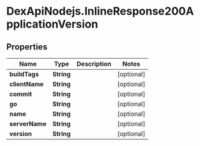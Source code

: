 # DexApiNodejs.InlineResponse200ApplicationVersion

## Properties

Name | Type | Description | Notes
------------ | ------------- | ------------- | -------------
**buildTags** | **String** |  | [optional] 
**clientName** | **String** |  | [optional] 
**commit** | **String** |  | [optional] 
**go** | **String** |  | [optional] 
**name** | **String** |  | [optional] 
**serverName** | **String** |  | [optional] 
**version** | **String** |  | [optional] 


